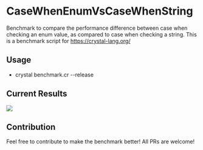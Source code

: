 # CaseWhenEnumVsCaseWhenString

Benchmark to compare the performance difference between case when checking an enum value, as compared to case when checking a string. This is a benchmark script for https://crystal-lang.org/ 


## Usage
 - crystal benchmark.cr --release
 
 
## Current Results

![](https://i.gyazo.com/a7274d3dc2bc5672d244f4715ea68b92.png)

## Contribution

Feel free to contribute to make the benchmark better! All PRs are welcome!
